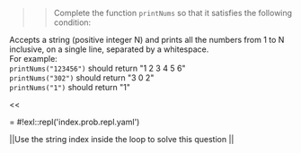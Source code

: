 >>Complete the function <code>printNums</code> so that it satisfies the following condition:
<p>Accepts a string (positive integer N) and prints all the numbers from 1 to N inclusive, on a single line, separated by a whitespace.<br/>
For example:<br/>
<code>printNums("123456")</code> should return "1 2 3 4 5 6"<br/>
<code>printNums("302")</code> should return "3 0 2"<br/>
<code>printNums("1")</code> should return "1"</p><<

= #!exl::repl('index.prob.repl.yaml')

||Use the string index inside the loop to solve this question ||